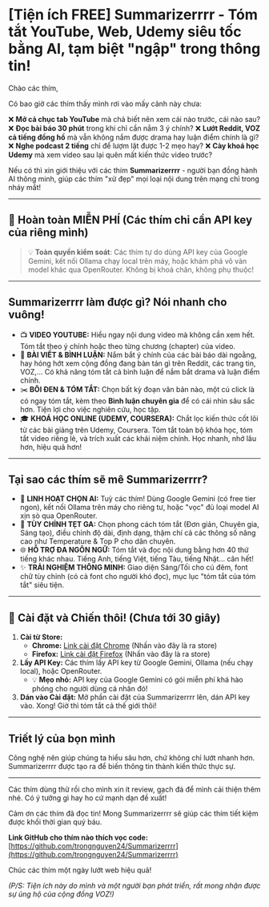 # [Tiện ích FREE] Summarizerrrr - Tóm tắt YouTube, Web, Udemy siêu tốc bằng AI, tạm biệt "ngập" trong thông tin!

Chào các thím,

Có bao giờ các thím thấy mình rơi vào mấy cảnh này chưa:

❌ **Mở cả chục tab YouTube** mà chả biết nên xem cái nào trước, cái nào sau?
❌ **Đọc bài báo 30 phút** trong khi chỉ cần nắm 3 ý chính?
❌ **Lướt Reddit, VOZ cả tiếng đồng hồ** mà vẫn không nắm được drama hay luận điểm chính là gì?
❌ **Nghe podcast 2 tiếng** chỉ để lượm lặt được 1-2 mẹo hay?
❌ **Cày khoá học Udemy** mà xem video sau lại quên mất kiến thức video trước?

Nếu có thì xin giới thiệu với các thím **Summarizerrrr** - người bạn đồng hành AI thông minh, giúp các thím "xử đẹp" mọi loại nội dung trên mạng chỉ trong nháy mắt!

---

## 🎁 **Hoàn toàn MIỄN PHÍ** (Các thím chỉ cần API key của riêng mình)

> 💡 **Toàn quyền kiểm soát**: Các thím tự do dùng API key của Google Gemini, kết nối Ollama chạy local trên máy, hoặc khám phá vô vàn model khác qua OpenRouter. Không bị khoá chân, không phụ thuộc!

---

## Summarizerrrr làm được gì? Nói nhanh cho vuông!

- 📺 **VIDEO YOUTUBE:** Hiểu ngay nội dung video mà không cần xem hết. Tóm tắt theo ý chính hoặc theo từng chương (chapter) của video.
- 📝 **BÀI VIẾT & BÌNH LUẬN:** Nắm bắt ý chính của các bài báo dài ngoằng, hay hóng hớt xem cộng đồng đang bàn tán gì trên Reddit, các trang tin, VOZ,... Có khả năng tóm tắt cả bình luận để nắm bắt drama và luận điểm chính.
- ✂️ **BÔI ĐEN & TÓM TẮT:** Chọn bất kỳ đoạn văn bản nào, một cú click là có ngay tóm tắt, kèm theo **Bình luận chuyên gia** để có cái nhìn sâu sắc hơn. Tiện lợi cho việc nghiên cứu, học tập.
- 🎓 **KHOÁ HỌC ONLINE (UDEMY, COURSERA):** Chắt lọc kiến thức cốt lõi từ các bài giảng trên Udemy, Coursera. Tóm tắt toàn bộ khóa học, tóm tắt video riêng lẻ, và trích xuất các khái niệm chính. Học nhanh, nhớ lâu hơn, hiệu quả hơn!

---

## Tại sao các thím sẽ mê Summarizerrrr?

- 🤖 **LINH HOẠT CHỌN AI:** Tuỳ các thím! Dùng Google Gemini (có free tier ngon), kết nối Ollama trên máy cho riêng tư, hoặc "vọc" đủ loại model AI xịn sò qua OpenRouter.
- 🎨 **TÙY CHỈNH TẸT GA:** Chọn phong cách tóm tắt (Đơn giản, Chuyên gia, Sáng tạo), điều chỉnh độ dài, định dạng, thậm chí cả các thông số nâng cao như Temperature & Top P cho dân chuyên.
- 🌐 **HỖ TRỢ ĐA NGÔN NGỮ:** Tóm tắt và đọc nội dung bằng hơn 40 thứ tiếng khác nhau. Tiếng Anh, tiếng Việt, tiếng Tàu, tiếng Nhật... cân hết!
- ✨ **TRẢI NGHIỆM THÔNG MINH:** Giao diện Sáng/Tối cho cú đêm, font chữ tùy chỉnh (có cả font cho người khó đọc), mục lục "tóm tắt của tóm tắt" siêu tiện.

---

## 🚀 Cài đặt và Chiến thôi! (Chưa tới 30 giây)

1.  **Cài từ Store:**
    - **Chrome:** [Link cài đặt Chrome](https://chromewebstore.google.com/detail/summarizerrrr/ahfjndakflcegianjdojpldllodpkkpc) (Nhấn vào đây là ra store)
    - **Firefox:** [Link cài đặt Firefox](https://addons.mozilla.org/en-CA/firefox/addon/summarizerrrr/) (Nhấn vào đây là ra store)
2.  **Lấy API Key:** Các thím lấy API key từ Google Gemini, Ollama (nếu chạy local), hoặc OpenRouter.
    - 💡 **Mẹo nhỏ:** API key của Google Gemini có gói miễn phí khá hào phóng cho người dùng cá nhân đó!
3.  **Dán vào Cài đặt:** Mở phần cài đặt của Summarizerrrr lên, dán API key vào. Xong! Giờ thì tóm tắt cả thế giới thôi!

---

## Triết lý của bọn mình

Công nghệ nên giúp chúng ta hiểu sâu hơn, chứ không chỉ lướt nhanh hơn. Summarizerrrr được tạo ra để biến thông tin thành kiến thức thực sự.

---

Các thím dùng thử rồi cho mình xin ít review, gạch đá để mình cải thiện thêm nhé. Có ý tưởng gì hay ho cứ mạnh dạn đề xuất!

Cảm ơn các thím đã đọc tin! Mong Summarizerrrr sẽ giúp các thím tiết kiệm được khối thời gian quý báu.

**Link GitHub cho thím nào thích vọc code:** [https://github.com/trongnguyen24/Summarizerrrr](https://github.com/trongnguyen24/Summarizerrrr)

Chúc các thím một ngày lướt web hiệu quả!

_(P/S: Tiện ích này do mình và một người bạn phát triển, rất mong nhận được sự ủng hộ của cộng đồng VOZ!)_
